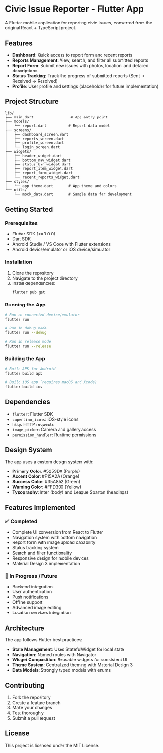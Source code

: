 # Civic Issue Reporter - Flutter App

A Flutter mobile application for reporting civic issues, converted from the original React + TypeScript project.

## Features

- **Dashboard**: Quick access to report form and recent reports
- **Reports Management**: View, search, and filter all submitted reports
- **Report Form**: Submit new issues with photos, location, and detailed descriptions
- **Status Tracking**: Track the progress of submitted reports (Sent → Received → Resolved)
- **Profile**: User profile and settings (placeholder for future implementation)

## Project Structure

```
lib/
├── main.dart                 # App entry point
├── models/
│   └── report.dart          # Report data model
├── screens/
│   ├── dashboard_screen.dart
│   ├── reports_screen.dart
│   ├── profile_screen.dart
│   └── login_screen.dart
├── widgets/
│   ├── header_widget.dart
│   ├── bottom_nav_widget.dart
│   ├── status_bar_widget.dart
│   ├── report_item_widget.dart
│   ├── report_form_widget.dart
│   └── recent_reports_widget.dart
├── styles/
│   └── app_theme.dart       # App theme and colors
└── utils/
    └── mock_data.dart       # Sample data for development
```

## Getting Started

### Prerequisites

- Flutter SDK (>=3.0.0)
- Dart SDK
- Android Studio / VS Code with Flutter extensions
- Android device/emulator or iOS device/simulator

### Installation

1. Clone the repository
2. Navigate to the project directory
3. Install dependencies:
   ```bash
   flutter pub get
   ```

### Running the App

```bash
# Run on connected device/emulator
flutter run

# Run in debug mode
flutter run --debug

# Run in release mode
flutter run --release
```

### Building the App

```bash
# Build APK for Android
flutter build apk

# Build iOS app (requires macOS and Xcode)
flutter build ios
```

## Dependencies

- `flutter`: Flutter SDK
- `cupertino_icons`: iOS-style icons
- `http`: HTTP requests
- `image_picker`: Camera and gallery access
- `permission_handler`: Runtime permissions

## Design System

The app uses a custom design system with:

- **Primary Color**: #5259D0 (Purple)
- **Accent Color**: #F15A2A (Orange)
- **Success Color**: #35A852 (Green)
- **Warning Color**: #FFD300 (Yellow)
- **Typography**: Inter (body) and League Spartan (headings)

## Features Implemented

### ✅ Completed
- Complete UI conversion from React to Flutter
- Navigation system with bottom navigation
- Report form with image upload capability
- Status tracking system
- Search and filter functionality
- Responsive design for mobile devices
- Material Design 3 implementation

### 🔄 In Progress / Future
- Backend integration
- User authentication
- Push notifications
- Offline support
- Advanced image editing
- Location services integration

## Architecture

The app follows Flutter best practices:

- **State Management**: Uses StatefulWidget for local state
- **Navigation**: Named routes with Navigator
- **Widget Composition**: Reusable widgets for consistent UI
- **Theme System**: Centralized theming with Material Design 3
- **Data Models**: Strongly typed models with enums

## Contributing

1. Fork the repository
2. Create a feature branch
3. Make your changes
4. Test thoroughly
5. Submit a pull request

## License

This project is licensed under the MIT License.